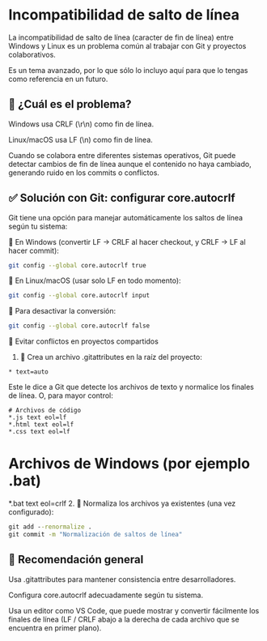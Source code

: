 # Incompatibilidad de salto de línea

La incompatibilidad de salto de línea (caracter de fin de línea) entre Windows y Linux es un problema común al trabajar con Git y proyectos colaborativos.

Es un tema avanzado, por lo que sólo lo incluyo aquí para que lo tengas como referencia en un futuro.

## 🧩 ¿Cuál es el problema?

Windows usa CRLF (\r\n) como fin de línea.

Linux/macOS usa LF (\n) como fin de línea.

Cuando se colabora entre diferentes sistemas operativos, Git puede detectar cambios de fin de línea aunque el contenido no haya cambiado, generando ruido en los commits o conflictos.

## ✅ Solución con Git: configurar core.autocrlf

Git tiene una opción para manejar automáticamente los saltos de línea según tu sistema:

🔹 En Windows (convertir LF → CRLF al hacer checkout, y CRLF → LF al hacer commit):

```bash
git config --global core.autocrlf true
```

🔹 En Linux/macOS (usar solo LF en todo momento):

```bash
git config --global core.autocrlf input
```

🔹 Para desactivar la conversión:

```bash
git config --global core.autocrlf false
```

🔐 Evitar conflictos en proyectos compartidos

1. 📄 Crea un archivo .gitattributes en la raíz del proyecto:

```.gitattributes
* text=auto
```

Este le dice a Git que detecte los archivos de texto y normalice los finales de línea.
O, para mayor control:

```.gitattributes
# Archivos de código
*.js text eol=lf
*.html text eol=lf
*.css text eol=lf
```

# Archivos de Windows (por ejemplo .bat)

\*.bat text eol=crlf 2. 🔄 Normaliza los archivos ya existentes (una vez configurado):

```.bat
git add --renormalize .
git commit -m "Normalización de saltos de línea"
```

## 📌 Recomendación general

Usa .gitattributes para mantener consistencia entre desarrolladores.

Configura core.autocrlf adecuadamente según tu sistema.

Usa un editor como VS Code, que puede mostrar y convertir fácilmente los finales de línea (LF / CRLF abajo a la derecha de cada archivo que se encuentra en primer plano).
